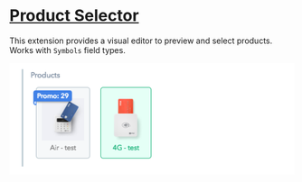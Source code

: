 # [Product Selector](https://github.com/sumup/contentful-extensions/tree/master/packages/products)

This extension provides a visual editor to preview and select products. Works with `Symbols` field types.

![Screenshot of products selector extension](screenshot.png)
